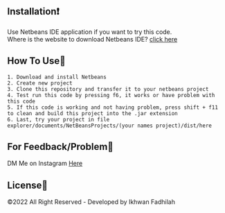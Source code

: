## Installation❗

Use Netbeans IDE application if you want to try this code.\
Where is the website to download Netbeans IDE? [click here](https://netbeans-ide.informer.com/download/#downloading)

## How To Use🔨
    1. Download and install Netbeans
    2. Create new project
    3. Clone this repository and transfer it to your netbeans project
    4. Test run this code by pressing f6, it works or have problem with this code
    5. If this code is working and not having problem, press shift + f11 to clean and build this project into the .jar extension
    6. Last, try your project in file explorer/documents/NetBeansProjects/(your names project)/dist/here

## For Feedback/Problem💢

DM Me on Instagram [Here](https://www.instagram.com/dooo_dott/)

## License💎

©2022 All Right Reserved - Developed by Ikhwan Fadhilah
